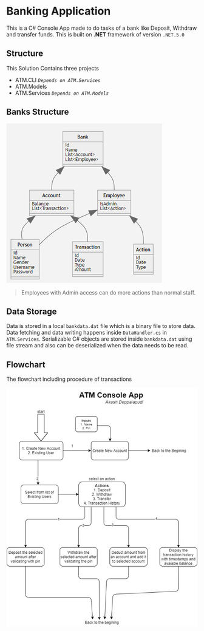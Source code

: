 # Banking Application

This is a C# Console App made to do tasks of a bank like Deposit, Withdraw and transfer funds.
This is built on **.NET** framework of version `.NET.5.0`

## Structure

This Solution Contains three projects

- ATM.CLI _`Depends on ATM.Services`_
- ATM.Models
- ATM.Services _`Depends on ATM.Models`_

## Banks Structure

![ClassDiagram](/ATM-Class-Diagram.png?raw=true 'ClassDiagram')

> Employees with Admin access can do more actions than normal staff.

## Data Storage

Data is stored in a local `bankdata.dat` file which is a binary file to store data.
Data fetching and data writing happens inside `DataHandler.cs` in `ATM.Services`.
Serializable C# objects are stored inside `bankdata.dat` using file stream and also can be deserialized when the data needs to be read.

## Flowchart

The flowchart including procedure of transactions

![Flowchart](/ATM_Console_App.jpg?raw=true 'Flowchart')
